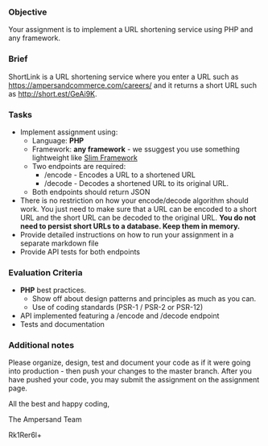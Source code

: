 ### Objective

Your assignment is to implement a URL shortening service using PHP and any framework.

### Brief

ShortLink is a URL shortening service where you enter a URL such as https://ampersandcommerce.com/careers/ and it returns a short URL such as http://short.est/GeAi9K.

### Tasks

-   Implement assignment using:
    -   Language: **PHP**
    -   Framework: **any framework** - we ssuggest you use something lightweight like [Slim Framework](https://www.slimframework.com/)
    -   Two endpoints are required:
        -   /encode - Encodes a URL to a shortened URL
        -   /decode - Decodes a shortened URL to its original URL.
    -   Both endpoints should return JSON
-   There is no restriction on how your encode/decode algorithm should work. You just need to make sure that a URL can be encoded to a short URL and the short URL can be decoded to the original URL. **You do not need to persist short URLs to a database. Keep them in memory.**
-   Provide detailed instructions on how to run your assignment in a separate markdown file
-   Provide API tests for both endpoints

### Evaluation Criteria

-   **PHP** best practices. 
    -   Show off about design patterns and principles as much as you can.
    -   Use of coding standards (PSR-1 / PSR-2 or PSR-12)
-   API implemented featuring a /encode and /decode endpoint
-   Tests and documentation

### Additional notes

Please organize, design, test and document your code as if it were going into production - then push your changes to the master branch. After you have pushed your code, you may submit the assignment on the assignment page.

All the best and happy coding,

The Ampersand Team

Rk1Rer6l+